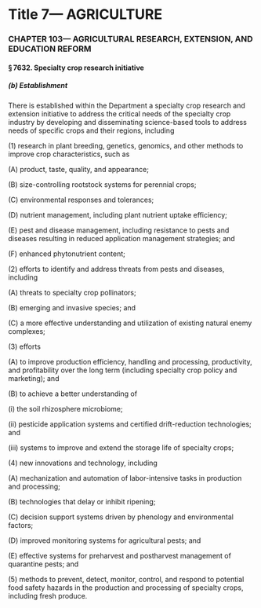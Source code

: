 
# Title 7— AGRICULTURE
### CHAPTER 103— AGRICULTURAL RESEARCH, EXTENSION, AND EDUCATION REFORM
#### § 7632. Specialty crop research initiative
##### (b) Establishment

There is established within the Department a specialty crop research and extension initiative to address the critical needs of the specialty crop industry by developing and disseminating science-based tools to address needs of specific crops and their regions, including

(1) research in plant breeding, genetics, genomics, and other methods to improve crop characteristics, such as

(A) product, taste, quality, and appearance;

(B) size-controlling rootstock systems for perennial crops;

(C) environmental responses and tolerances;

(D) nutrient management, including plant nutrient uptake efficiency;

(E) pest and disease management, including resistance to pests and diseases resulting in reduced application management strategies; and

(F) enhanced phytonutrient content;

(2) efforts to identify and address threats from pests and diseases, including

(A) threats to specialty crop pollinators;

(B) emerging and invasive species; and

(C) a more effective understanding and utilization of existing natural enemy complexes;

(3) efforts

(A) to improve production efficiency, handling and processing, productivity, and profitability over the long term (including specialty crop policy and marketing); and

(B) to achieve a better understanding of

(i) the soil rhizosphere microbiome;

(ii) pesticide application systems and certified drift-reduction technologies; and

(iii) systems to improve and extend the storage life of specialty crops;

(4) new innovations and technology, including

(A) mechanization and automation of labor-intensive tasks in production and processing;

(B) technologies that delay or inhibit ripening;

(C) decision support systems driven by phenology and environmental factors;

(D) improved monitoring systems for agricultural pests; and

(E) effective systems for preharvest and postharvest management of quarantine pests; and

(5) methods to prevent, detect, monitor, control, and respond to potential food safety hazards in the production and processing of specialty crops, including fresh produce.
